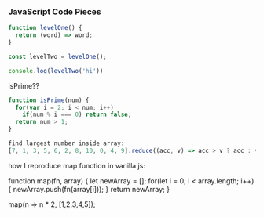 ### JavaScript Code Pieces


```js
function levelOne() {
  return (word) => word; 
}

const levelTwo = levelOne();

console.log(levelTwo('hi'))
```


isPrime??

```js
function isPrime(num) {
  for(var i = 2; i < num; i++)
    if(num % i === 0) return false;
  return num > 1;
}

find largest number inside array:
[7, 1, 3, 5, 6, 2, 8, 10, 0, 4, 9].reduce((acc, v) => acc > v ? acc : v);
```


how I reproduce map function in vanilla js:

function map(fn, array) {
  let newArray = [];
  for(let i = 0; i < array.length; i++) {
    newArray.push(fn(array[i]));
  }
  return newArray;
}

map(n => n * 2, [1,2,3,4,5]);